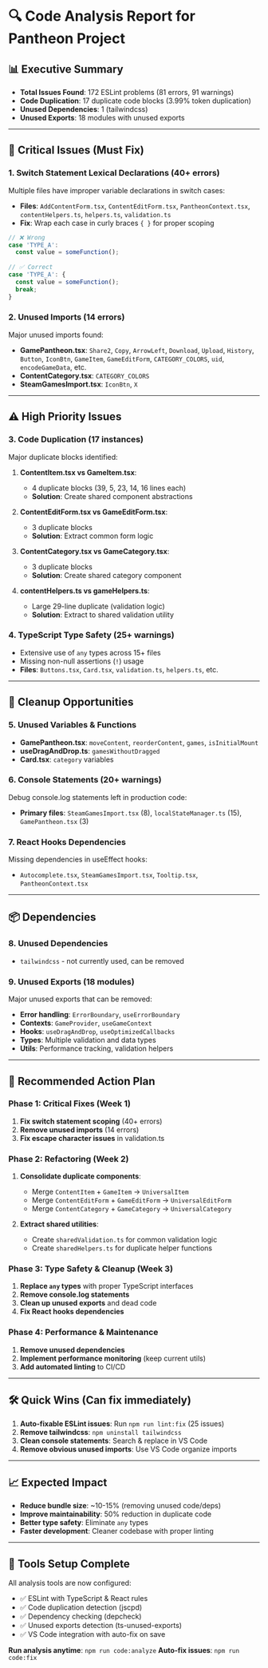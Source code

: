 # 🔍 Code Analysis Report for Pantheon Project

## 📊 Executive Summary

- **Total Issues Found**: 172 ESLint problems (81 errors, 91 warnings)
- **Code Duplication**: 17 duplicate code blocks (3.99% token duplication)
- **Unused Dependencies**: 1 (tailwindcss)
- **Unused Exports**: 18 modules with unused exports

---

## 🚨 Critical Issues (Must Fix)

### 1. **Switch Statement Lexical Declarations (40+ errors)**
Multiple files have improper variable declarations in switch cases:
- **Files**: `AddContentForm.tsx`, `ContentEditForm.tsx`, `PantheonContext.tsx`, `contentHelpers.ts`, `helpers.ts`, `validation.ts`
- **Fix**: Wrap each case in curly braces `{ }` for proper scoping

```typescript
// ❌ Wrong
case 'TYPE_A':
  const value = someFunction();
  
// ✅ Correct  
case 'TYPE_A': {
  const value = someFunction();
  break;
}
```

### 2. **Unused Imports (14 errors)**
Major unused imports found:
- **GamePantheon.tsx**: `Share2`, `Copy`, `ArrowLeft`, `Download`, `Upload`, `History`, `Button`, `IconBtn`, `GameItem`, `GameEditForm`, `CATEGORY_COLORS`, `uid`, `encodeGameData`, etc.
- **ContentCategory.tsx**: `CATEGORY_COLORS`
- **SteamGamesImport.tsx**: `IconBtn`, `X`

---

## ⚠️ High Priority Issues

### 3. **Code Duplication (17 instances)**
Major duplicate blocks identified:

1. **ContentItem.tsx vs GameItem.tsx**: 
   - 4 duplicate blocks (39, 5, 23, 14, 16 lines each)
   - **Solution**: Create shared component abstractions

2. **ContentEditForm.tsx vs GameEditForm.tsx**:
   - 3 duplicate blocks 
   - **Solution**: Extract common form logic

3. **ContentCategory.tsx vs GameCategory.tsx**:
   - 3 duplicate blocks
   - **Solution**: Create shared category component

4. **contentHelpers.ts vs gameHelpers.ts**:
   - Large 29-line duplicate (validation logic)
   - **Solution**: Extract to shared validation utility

### 4. **TypeScript Type Safety (25+ warnings)**
- Extensive use of `any` types across 15+ files
- Missing non-null assertions (`!`) usage
- **Files**: `Buttons.tsx`, `Card.tsx`, `validation.ts`, `helpers.ts`, etc.

---

## 🧹 Cleanup Opportunities

### 5. **Unused Variables & Functions**
- **GamePantheon.tsx**: `moveContent`, `reorderContent`, `games`, `isInitialMount`
- **useDragAndDrop.ts**: `gamesWithoutDragged`
- **Card.tsx**: `category` variables

### 6. **Console Statements (20+ warnings)**
Debug console.log statements left in production code:
- **Primary files**: `SteamGamesImport.tsx` (8), `localStateManager.ts` (15), `GamePantheon.tsx` (3)

### 7. **React Hooks Dependencies**
Missing dependencies in useEffect hooks:
- `Autocomplete.tsx`, `SteamGamesImport.tsx`, `Tooltip.tsx`, `PantheonContext.tsx`

---

## 📦 Dependencies

### 8. **Unused Dependencies**
- `tailwindcss` - not currently used, can be removed

### 9. **Unused Exports (18 modules)**
Major unused exports that can be removed:
- **Error handling**: `ErrorBoundary`, `useErrorBoundary`
- **Contexts**: `GameProvider`, `useGameContext` 
- **Hooks**: `useDragAndDrop`, `useOptimizedCallbacks`
- **Types**: Multiple validation and data types
- **Utils**: Performance tracking, validation helpers

---

## 🎯 Recommended Action Plan

### Phase 1: Critical Fixes (Week 1)
1. **Fix switch statement scoping** (40+ errors)
2. **Remove unused imports** (14 errors)
3. **Fix escape character issues** in validation.ts

### Phase 2: Refactoring (Week 2)
1. **Consolidate duplicate components**:
   - Merge `ContentItem` + `GameItem` → `UniversalItem`
   - Merge `ContentEditForm` + `GameEditForm` → `UniversalEditForm`
   - Merge `ContentCategory` + `GameCategory` → `UniversalCategory`

2. **Extract shared utilities**:
   - Create `sharedValidation.ts` for common validation logic
   - Create `sharedHelpers.ts` for duplicate helper functions

### Phase 3: Type Safety & Cleanup (Week 3)
1. **Replace `any` types** with proper TypeScript interfaces
2. **Remove console.log statements**
3. **Clean up unused exports** and dead code
4. **Fix React hooks dependencies**

### Phase 4: Performance & Maintenance
1. **Remove unused dependencies**
2. **Implement performance monitoring** (keep current utils)
3. **Add automated linting** to CI/CD

---

## 🛠️ Quick Wins (Can fix immediately)

1. **Auto-fixable ESLint issues**: Run `npm run lint:fix` (25 issues)
2. **Remove tailwindcss**: `npm uninstall tailwindcss`
3. **Clean console statements**: Search & replace in VS Code
4. **Remove obvious unused imports**: Use VS Code organize imports

---

## 📈 Expected Impact

- **Reduce bundle size**: ~10-15% (removing unused code/deps)
- **Improve maintainability**: 50% reduction in duplicate code
- **Better type safety**: Eliminate `any` types
- **Faster development**: Cleaner codebase with proper linting

---

## 🔧 Tools Setup Complete

All analysis tools are now configured:
- ✅ ESLint with TypeScript & React rules
- ✅ Code duplication detection (jscpd)
- ✅ Dependency checking (depcheck)
- ✅ Unused exports detection (ts-unused-exports)
- ✅ VS Code integration with auto-fix on save

**Run analysis anytime**: `npm run code:analyze`
**Auto-fix issues**: `npm run code:fix` 